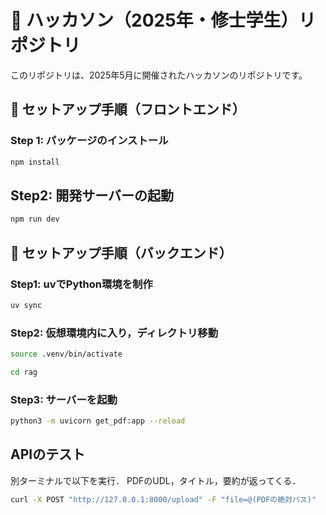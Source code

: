# 🎯 ハッカソン（2025年・修士学生）リポジトリ

このリポジトリは、2025年5月に開催されたハッカソンのリポジトリです。

## 🚀 セットアップ手順（フロントエンド）

### Step 1: パッケージのインストール

```bash
npm install
```

## Step2: 開発サーバーの起動
```bash
npm run dev
```

## 🚀 セットアップ手順（バックエンド）
### Step1: uvでPython環境を制作
```bash
uv sync
```

### Step2: 仮想環境内に入り，ディレクトリ移動
```bash
source .venv/bin/activate
```
```bash
cd rag
```

### Step3: サーバーを起動
```bash
python3 -m uvicorn get_pdf:app --reload
```


## APIのテスト
別ターミナルで以下を実行．
PDFのUDL，タイトル，要約が返ってくる．
```bash
curl -X POST "http://127.0.0.1:8000/upload" -F "file=@(PDFの絶対パス)"
```
